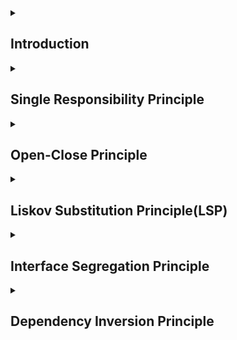 <details> <summary> <h2> Introduction </h2> </summary> 

The SOLID Principle was introduced by Robert C. Martin, also known as Uncle Bob.


SOLID Principles are the 05 principles of Object-Oriented Design(OOD). They are the rules and best practices to follow while designing a class structure.
SOLID is the acronym for the below 05 principles:-


<br>

S: Single Responsibility Principle(SRP)

O: Open/Closed Principle 

L: Liskov Substitution Principle(LSP)

I: Interface Segregation Principle(ISP)

D: Dependency Inversion Principle(DIP)

## Advantages of following the SOLID Principles:-


1. Reduce code ``redundancy``(i.e. duplication of code).
2. Results in loose ``coupling``.
3. Makes software ``flexible``.
4. Reduces ``complexity``.
5. Easy to ``understand``.
6. Easy to ``maintain``.


> What is coupling?

It is the degree of interdependence of modules or classes.


Tight Coupled: Modules/Classes are called tightly coupled if they are highly dependent on each other. It should be avoided, because, if we make changes in one module/class it will affect the others' dependent 
modules/classes.


Loose Coupled: Modules/Classes are called loosely coupled if they are independent of each other. A loosely coupled code is considered better because changes in one module/class won't affect any other modules/classes.
Therefore, it makes our code flexible, stable, maintainable, and reusable.

</details>


<details> <summary> <h2> Single Responsibility Principle </h2></summary>

It states that:-

1. A Module should have **only ONE reason to change**.
2. A Module should have **only ONE responsibility**. 

        MODULE: here module refers to class or method or package. 

NOTE: It means it should focused/concerned with ONLY one SPECIFIC task.

- According to SRP, whenever we have n number of reasons for a class to change then, there must be n different classes to handle each responsibilities, so that whenever we need to make a 
change then it can be done in an organised manner and without affecting other modules.


### EXAMPLE-1

```java

class Invoice{
    public calculateInvoice(){
        // logic to find out invoice
        int total = price * quantity;
        return total;
    }

    public void printInvoice(){
        // print the invoice
    }

    public void saveToDB(){
        // save the invoice to db
    }
}


```

In the above example, we can see that there are 03 reasons for the class to change, i.e.:-

1. If in the future we come up with a different logic to calculate the invoice, like if we introduce tax in its calculation, then our business logic will change.
2. If we change the printing logic.
3. If we want to save the invoice in the file instead of a db.

So we can see that there are 3 reasons for the class to change and hence it doesn't have a single responsibility, so we need to re-write it such that it follows the SRP.

### Code following SRP

In the below code, each of the classes has only ONE ``responsibility`` and only ``ONE reason to change``, hence it follows SRP.



```java

class InvoiceCalculator{
    public int calculateInvoice(){
        // logic to calculate invoice    
    }
}


class InvoicePrinter{
    public void printInvoice(){
        // logic to print invoice
    }
}


class InvoiceSaver{
    public void saveToDB(){
        // saves invoice to db
    }
}


```


<br>

### Why to follow SRP?

If we have a class that handles many responsibilities then it will have many reasons to change, and if we make a change in the logic of any of the methods then it might affect the other methods. Additionally, it becomes very complex, and difficult to understand and maintain, if all the logic is written inside a single class. 



### EXAMPLE-2

Let's say we have a class and it is sending a message to the server. Now, below are the possible reasons for the class to change.

|    |  Reasons  | Earlier   | Now   |
| ------- | -----   | --------   | ----------   |
| 1.   |  Protocol change |  HTTP  | HTTPS   |
| 2.   |  Message format | JSON   |  HTML  |
| 3.   |  Communication Security Change  |  no authentication  | authentication required   |

Now, the above class has 03 reasons to change, so it is not following SRP. We must write individual classes for each tasks, in-order to make it follow SRP.


</details>

  
<details>  <summary>  <h2>  Open-Close Principle  </h2>  </summary>  

It states that a class should be ``OPEN for Extension`` but ``CLOSED for Modification``.

Modification: It means to make changes in the existing code.

Extension: It means adding new functionalities without altering/touching the existing code.

- Open for Extension: extend existing behaviour.

- Closed for Modification: existing code remains unchanged

Example:- 

If we have a class InvoiceSaver that currently saves the data in the DB, but now we want to save the data in the file as well. So, we have modified the InvoiceSaver class by adding the method saveToFile that saves the data to a file, as shown below👇But is this a good approach🤔? The answer is NO❌. 

| Before Modification  | After Modification |
|  ----  |  ----  |
|  ![image](https://github.com/Shweta2024/LLD/assets/75883328/25f925ef-adad-49fa-98a1-0e8c87555c77) |  ![image](https://github.com/Shweta2024/LLD/assets/75883328/45b2c9bf-5430-4791-a91b-cd911b22f1e9)   |




> Why follow the Open/Close principle?

In real-life scenarios, the code that we deal with is tested, reliable, and live i.e. on production, so it is always a better approach to EXTEND the functionalities instead of making modifications in the existing code because it makes our code subjected to potential bugs. Below is the updated code that follows the Open/Close Principle:-





> How are we going to add new functionality without touching the existing code?

We'll achieve that by using ``Interfaces`` and ``Abstract classes``.


## Code following Open/Close Principle

```java

// interface
interface InvoiceSaver{
    public void saveInvoice();
} 


class SaveInvoiceToDB implements InvoiceSaver{

    @override
    public void saveInvoice(){
        // logic to save to DB
    }     
}


class SaveInvoiceToFile implements InvoiceSaver{

    @override
    public void saveInvoice(){
        // logic to save to File
    }
}


```

So, whenever we'll have a new functionality we'll just extend it:-

```
                  
                      InvoiceSaver
        /             |                \        \
SaveInvoiceToDB    SaveInvoiceToFile    X       Y.....(any new functionality/extension)

```

</details>



<details>   <summary>      <h2> Liskov Substitution Principle(LSP) </h2>        </summary>        

- We should be able to substitute the object of the base/parent class with the object of the child class, without breaking the behaviour of thr program.
- Eg.: If Class B is a subclass of Class A, then we should be able to replace the object of Class A with the object of Class B, without breaking the behaviour of the program.
- So, it basically means that if the object of the parent class was providing a certain behaviour, then on substituting the object with that of the child class must not alter the behaviour. So, whatever is expected to happen should happen even if we change the base class object with the child class object. 

          NOTE: Subclass should extend the funtionalities of the parent class not narrow it down. 


### EXAMPLE:-

```java


interface Vehicle{
    void turnOnEngine();
    void accelerate();
}


class Bike implements Vehicle{
    
    boolean isEngineOn;
    int speed;

    public void turnOnEngine(){
        // logic to turn on the engine
        isEngineOn = true;
    }
    
    public void accelerate(){
        speed = speed + 20;
    }
}


class Cycle implements Vehicle{
    
    int speed;

    // this method throws an error 
    public void turnOnEngine(){
        throw new AssertionError(detailMessage: "there is no engine");
    }
    
    public void accelerate(){
        // logic for accelerating
    }
}


```

- The two classes Bike and Cycle implements the Vehicle interface.
- If we have an object of the Vehicle class, then we can replace it with the object of the Bike class, without any issues. The reason being, with the object of Bike class we'll be able to implement both the functionalities of the parent class, so we are following LSP in the Bike class.
- However, if we use the object of the Cycle class, then we won't be able to access both the functionalities, it is because in case of Cycle the ``turnOnEngine()`` method throws an error, because a Cyle doesn't has an engine because of which we won't require this method at all. Hence, we are narrowing down the capabilities of the parent class(i.e. Vehicle in this case), so it is not following LSP, because we can't replace the object of Vehicle class with that of Cycle class.


                                 Parent
                      /     /      |      \      \
                  child1  child2  child3  child4 ...

  - So accroding to LSP, we should be able to substitute the object of the parent class with its child class without breaking the behaviour of the program.
    
 
</details>


<details>   <summary>     <h2>   Interface Segregation Principle     </h2>   </summary>    

- Interface should be such that client should not implement unnecessary functions they do not need.
- Clients should not be forced to depend unpon interfaces(in particular on the methods that are defined in the interfaces) that they do not use.

* ***Interface Pollution***

  We should **NOT** have:-
  - Large Interface: should not create a large interface.
  - Unrelated methods: should not put all the methods in one single interface and make all class implement it.
 
- ***Signs of Interface Pollution***
   - Classes having emplty implementations of the methods.
   - Method implentations returning null or default/dummy values.
   - Method implentations throwing UnsupportedOperationException(or similar).
   
  
- So, ``Interface Segregation Principle`` states to divide a bigger interface, such that the methods of an individual interface are **higly cohesive**(i.e. they are inter-reated) and no class is forced to implement unnecessary methods.

  
### EXAMPLE:-

```java


interface RestaurantEmployee{
    void washDishes();
    void serveFood();
    void cookFood();
}


class Waiter implements RestaurantEmployee{
    
    public washDishes(){
        // not my job
    }
    
    public serveFood(){
        // logic to serve food
        System.out.println("serving food to customer");
    }
    
    public cookFood(){
        // not my job
    }
}

class Cook implements RestaurantEmployee{
    
    public washDishes(){
        // not my job
    }
    
    public serveFood(){
        // not my job
    }
    
    public cookFood(){
        // logic to cook food
        System.out.println("cooking food");
    }
}

```


- In the above example we have an interface ``ResturantEmployee``, such that it contanis 03 functions: ``washDishes``, ``serveFood``, and ``cookFood``.
- Both the ``Waiter`` and ``Cook`` class implements it.
- However, we can see that in case of ***Waiter Class***, only serveFood() method is getting used, the other two methods are unnecessary because it is not the job of a waiter to washDishes or cookFood.
- Similarly, in case of the ***Cook Class***, only cookFood() method is geeting used and the rest two methods are unnecessary.
- So, in case of both the classes they are implementing some unnecessary methods of the RestaurantEmployee interface. Therefore, the above code is **NOT** following ISP.

- How to make it follow ISP?
   
   - This can be achieved by dividing the interface RestaurantEmployee such that no class implements unnecessary methods.

### Code following Interface Segmented Principle👇

```java 


interface WaiterInterface{
    void serveFood();
    void takeOrder();
}


interface CookInterface{
    void cookFood();
    void decideMenu();
}


class Waiter implements WaiterInterface{

    public void serveFood(){
        // logic to serve food 
        System.out.println("serving food");
    }

    public void takeOrder(){
        // logic to take order 
        System.out.println("taking order");
    }
}


class Cook implements CookInterface{
    
    public void cookFood(){
        // logic to cook food 
        System.out.println("cooking food");
    }
    
    public void decideMenu(){
        // logic to decide menu 
        System.out.println("deciding menu");
    }
}


```
- In the above code we can see that we have two interfaces: ``WaiterInterface`` and ``CookInterface``.
- The Waiter Class implements the WaiterInterface and all its methods are getting used.
- Similarly, the Cook Class implements the CookInterface and all its methods are getting used.
- Since, none of the class implements any unnecessary method of the base interface, so the above code is following ISP.

</details>


<details>    <summary>     <h2>    Dependency Inversion Principle    </h2>   </summary>   

- High-Level Modules should not depend on Low-Level Modules, both should depend on abstractions/interface.
- In other words, classes should depend on interfaces rather than concrete classes.

  - High-level Modules: modules that implements/provides business rules.
  - Low-level Modules: functionality which is very basic, such that it can be used anywhere.

### EXAMPLE:-

let's say we are a business and are using the servies of Jio to make call.

- Jio.java
  
```java

// this is a low-level module
public class Jio{
    
    public void makeCall(int stdCode, int phoneNo){
        System.out.println("Using the services of Jio to call: "+stdCode+"-"+phoneNo);
    }
}


```

- BusinessLogicClass.java

```java


// this is the high-level module
public class BusinessLogicClass{
    
    public static void main(String args[]){
        
        int stdCode = 91;
        int phoneNo = 987654321;
        
        // making call via Jio network
        Jio jio = new Jio();
        jio.makeCall(stdCode,phoneNo);
    }
}


```

- Now, let's say the prices of Jio services went high and we can't afford it, so we now want to use Airtel network.

Below are the changes that we'll have to make.

- Airtel.java
```java


// this is a low-level module
public class Airtel{
    
    public void makeCall(int stdCode, int phoneNo){
        System.out.println("Using the services of Airtel to call: "+stdCode+"-"+phoneNo);
    }
}


```
- BusinessLogicClass.java

```java

  
// this is the high-level module
public class BusinessLogicClass{
    
    public static void main(String args[]){
        
        int stdCode = 91;
        int phoneNo = 987654321;
        
        // // making call via Jio network
        // Jio jio = new Jio();
        // jio.makeCall(stdCode,phoneNo);
        
        // making call via Airtel network
        Airtel airtel = new Airtel();
        airtel.makeCall(stdCode,phoneNo);
    }
}

```

- So, in the above example we can see that whereever we were using the object of the Jio class, we have replaced it with the object of the Airtel class. So, in real life cases we would be using it at multiples places and making changes to multiple places will give a potential threat of new bugs in code.

### Problems that we'll face if not used DIP

- Replacement of a class will cause changes in all the places where that class was injected(i.e. wherever we are using its object).
- Unit tests becomes difficult, as Mock dependency for all low-level classes is required.

### So how do we make our code to follow DIP?

We can acheive it by making an interface, which will get implemented by all the low-level modules and we'll be injecting the interface in the high-level module instead of injecting the object of the concrete class.


### Code following DIP👇

- Network.java
```java

// interface
public interface Network{
    
    public void makeCall(int stdNo, int phoneNo);
    
}

```

- Airtel.java

```java


// this is a low-level module
public class Airtel implements Network{
    
    public void makeCall(int stdCode, int phoneNo){
        System.out.println("Using the services of Airtel to call: "+stdCode+"-"+phoneNo);
    }
}

```

- Jio.java

```java

// this is a low-level module
public class Jio implements Network{
    
    public void makeCall(int stdCode, int phoneNo){
        System.out.println("Using the services of Jio to call: "+stdCode+"-"+phoneNo);
    }
}

```

- BusinessLogicClass.java
  
```java


// this is the high-level module
public class BusinessLogicClass{
    
    public static void main(String args[]){
        
        int stdCode = 91;
        int phoneNo = 987654321;

        // injecting interface rather than object of the Jio class
        // making call via Jio network
        Network network = new Jio(); // line 12
        network.makeCall(stdCode,phoneNo);
    }
}


```

```

        Network
         /   \
      Jio     Airtel


```

- We created a ``Network`` interface, both the low-level modules: Jio and Airtel class implements it.
- Now, the high-level module uses the object of the ``Network`` interface instead of the object of any low-level module.
- Now, if we want switch to Airtel network instead of Jio, we just need to write ``new Airtel`` at line 12, and won't need to make any changes anywhere in the code.
- Thus, the above code follows DIP.

 
</details>
